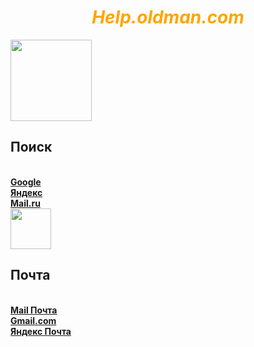 <!DOCTYPE>
<html lang="ru">
<head>
  <meta charset="utf-8">
    <meta name="viewport" content="width=device-width, initial-scale=1, shrink-to-fit=no">
<link rel="stylesheet" href="https://maxcdn.bootstrapcdn.com/bootstrap/4.0.0/css/bootstrap.min.css" integrity="sha384-Gn5384xqQ1aoWXA+058RXPxPg6fy4IWvTNh0E263XmFcJlSAwiGgFAW/dAiS6JXm" crossorigin="anonymous">
</head>
<style>
body {background: url("https://static.independent.co.uk/s3fs-public/thumbnails/image/2017/07/11/11/harold-0.jpg")}
</style>
<body>
<div class="container">
<div class="row">
<div class="col-md-12">
<a id="q1"><h1><strong><em><center><font color="orange">Help.oldman.com </font></center></strong></em></h1></a>
 </div>
</div>
<div class="row">
<div class="col-md-3">
<img src="http://www.web-shpargalka.ru/image/istoria_razv_poisc_sistem.png" width="130px"/></br>
<h2>Поиск</h2></br>
<a href=http://google.com><strong>Google</strong></a></br>
<a href=http://yandex.com><strong>Яндекс</strong></a></br>
<a href=https://mail.ru/><strong>Mail.ru</strong></a></br>
</div>
<div class="col-md-9">
<img src="http://www.kirovsk.by/wp-content/uploads/2016/02/e-mail-icon.jpg" width="65px"/></br>
<h2>Почта</h2></br>
<a href=https://mail.ru><strong>Mail Почта</strong></a></br>
<a href=https://gmail.ru><strong>Gmail.com</strong></a></br>
<a href=https://yandexmail.ru><strong>Яндекс Почта</strong></a>
<div class="col-md-15">
</div>
</div>
</div>
<script src="https://code.jquery.com/jquery-3.2.1.slim.min.js" integrity="sha384-KJ3o2DKtIkvYIK3UENzmM7KCkRr/rE9/Qpg6aAZGJwFDMVNA/GpGFF93hXpG5KkN" crossorigin="anonymous"></script>
<script src="https://cdnjs.cloudflare.com/ajax/libs/popper.js/1.12.9/umd/popper.min.js" integrity="sha384-ApNbgh9B+Y1QKtv3Rn7W3mgPxhU9K/ScQsAP7hUibX39j7fakFPskvXusvfa0b4Q" crossorigin="anonymous"></script>
<script src="https://maxcdn.bootstrapcdn.com/bootstrap/4.0.0/js/bootstrap.min.js" integrity="sha384-JZR6Spejh4U02d8jOt6vLEHfe/JQGiRRSQQxSfFWpi1MquVdAyjUar5+76PVCmYl" crossorigin="anonymous"></script>
<bgcolor="https://static.independent.co.uk/s3fs-public/thumbnails/image/2017/07/11/11/harold-0.jpg" width="1000px"/></br>
<link href="new 1.css" rel="stylesheet" type="text/css"
</body>
</html>

